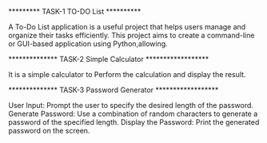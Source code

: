 ********* TASK-1 TO-DO List **********

A To-Do List application is a useful project that helps users manage
and organize their tasks efficiently. This project aims to create a
command-line or GUI-based application using Python,allowing.

************** TASK-2 Simple Calculator ******************

It is a simple calculator to Perform the calculation and display the result.

************** TASK-3 Password Generator ******************

User Input: Prompt the user to specify the desired length of the password.
Generate Password: Use a combination of random characters to generate a password of the specified length.
Display the Password: Print the generated password on the screen.
